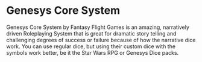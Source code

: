 # Genesys Core System

Genesys Core System by Fantasy Flight Games is an amazing, narratively driven Roleplaying System that is great for dramatic story telling and challenging degrees of success or failure because of how the narrative dice work. You can use regular dice, but using their custom dice with the symbols work better, be it the Star Wars RPG or Genesys Dice packs.

